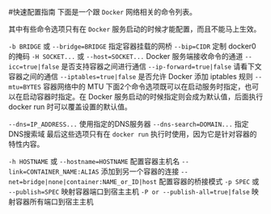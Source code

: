 #快速配置指南
下面是一个跟 `Docker` 网络相关的命令列表。

其中有些命令选项只有在 `Docker` 服务启动的时候才能配置，而且不能马上生效。

`-b BRIDGE` 或 `--bridge=BRIDGE` 指定容器挂载的网桥
`--bip=CIDR` 定制 docker0 的掩码
`-H SOCKET...` 或 `--host=SOCKET...` Docker 服务端接收命令的通道
`--icc=true|false` 是否支持容器之间进行通信
`--ip-forward=true|false` 请看下文容器之间的通信
`--iptables=true|false` 是否允许 Docker 添加 iptables 规则
`--mtu=BYTES` 容器网络中的 MTU
下面2个命令选项既可以在启动服务时指定，也可以在启动容器时指定。在 Docker 服务启动的时候指定则会成为默认值，后面执行 docker run 时可以覆盖设置的默认值。

`--dns=IP_ADDRESS...` 使用指定的DNS服务器
`--dns-search=DOMAIN...` 指定DNS搜索域
最后这些选项只有在 `docker run` 执行时使用，因为它是针对容器的特性内容。

`-h HOSTNAME` 或 `--hostname=HOSTNAME` 配置容器主机名
`--link=CONTAINER_NAME:ALIAS` 添加到另一个容器的连接
`--net=bridge|none|container:NAME_or_ID|host` 配置容器的桥接模式
`-p SPEC` 或 `--publish=SPEC` 映射容器端口到宿主主机
`-P or --publish-all=true|false` 映射容器所有端口到宿主主机